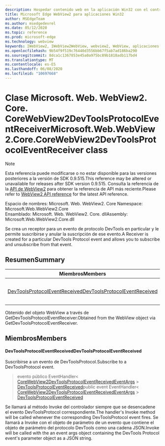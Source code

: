 ```yaml
---
description: Hospedar contenido web en la aplicación Win32 con el control Microsoft Edge WebView2
title: Microsoft Edge WebView2 para aplicaciones Win32
author: MSEdgeTeam
ms.author: msedgedevrel
ms.date: 05/12/2020
ms.topic: reference
ms.prod: microsoft-edge
ms.technology: webview
keywords: IWebView2, IWebView2WebView, webview2, WebView, aplicaciones Win32, Win32, Edge, ICoreWebView2, ICoreWebView2Controller, control de explorador, HTML Edge
ms.openlocfilehash: 9b54f9f519c76440d3556bb67f5ab7ad186ba290
ms.sourcegitcommit: 8dca1c1367853e45a0a975bc89b1818adb117bd4
ms.translationtype: MT
ms.contentlocale: es-ES
ms.lasthandoff: 06/08/2020
ms.locfileid: "10697668"
---
```

# <span data-ttu-id="caff6-104">Clase Microsoft. Web. WebView2. Core. CoreWebView2DevToolsProtocolEventReceiver</span><span class="sxs-lookup"><span data-stu-id="caff6-104">Microsoft.Web.WebView2.Core.CoreWebView2DevToolsProtocolEventReceiver class</span></span> 

> [!NOTE]
> <span data-ttu-id="caff6-105">Esta referencia puede modificarse o no estar disponible para las versiones posteriores a la versión de SDK 0.9.515.</span><span class="sxs-lookup"><span data-stu-id="caff6-105">This reference may be altered or unavailable for releases after SDK version 0.9.515.</span></span> <span data-ttu-id="caff6-106">Consulta la referencia de la [API de WebView2](../../../webview2-api-reference.md) para obtener la referencia de API más reciente.</span><span class="sxs-lookup"><span data-stu-id="caff6-106">Please refer to [WebView2 API reference](../../../webview2-api-reference.md) for the latest API reference.</span></span>

<span data-ttu-id="caff6-107">Espacio de nombres: Microsoft. Web. WebView2. Core </span><span class="sxs-lookup"><span data-stu-id="caff6-107">Namespace: Microsoft.Web.WebView2.Core</span></span>\
<span data-ttu-id="caff6-108">Ensamblado: Microsoft. Web. WebView2. Core. dll</span><span class="sxs-lookup"><span data-stu-id="caff6-108">Assembly: Microsoft.Web.WebView2.Core.dll</span></span>

<span data-ttu-id="caff6-109">Se crea un receptor para un evento de protocolo DevTools en particular y le permite suscribirse y anular la suscripción de ese evento.</span><span class="sxs-lookup"><span data-stu-id="caff6-109">A Receiver is created for a particular DevTools Protocol event and allows you to subscribe and unsubscribe from that event.</span></span>

## <span data-ttu-id="caff6-110">Resumen</span><span class="sxs-lookup"><span data-stu-id="caff6-110">Summary</span></span>

 <span data-ttu-id="caff6-111">Miembros</span><span class="sxs-lookup"><span data-stu-id="caff6-111">Members</span></span>                        | <span data-ttu-id="caff6-112">Descripciones</span><span class="sxs-lookup"><span data-stu-id="caff6-112">Descriptions</span></span>
--------------------------------|---------------------------------------------
[<span data-ttu-id="caff6-113">DevToolsProtocolEventReceived</span><span class="sxs-lookup"><span data-stu-id="caff6-113">DevToolsProtocolEventReceived</span></span>](#devtoolsprotocoleventreceived) | <span data-ttu-id="caff6-114">Suscribirse a un evento de DevToolsProtocol.</span><span class="sxs-lookup"><span data-stu-id="caff6-114">Subscribe to a DevToolsProtocol event.</span></span>

<span data-ttu-id="caff6-115">Obtenido del objeto WebView a través de GetDevToolsProtocolEventReceiver.</span><span class="sxs-lookup"><span data-stu-id="caff6-115">Obtained from the WebView object via GetDevToolsProtocolEventReceiver.</span></span>

## <span data-ttu-id="caff6-116">Miembros</span><span class="sxs-lookup"><span data-stu-id="caff6-116">Members</span></span>

#### <span data-ttu-id="caff6-117">DevToolsProtocolEventReceived</span><span class="sxs-lookup"><span data-stu-id="caff6-117">DevToolsProtocolEventReceived</span></span> 

<span data-ttu-id="caff6-118">Suscribirse a un evento de DevToolsProtocol.</span><span class="sxs-lookup"><span data-stu-id="caff6-118">Subscribe to a DevToolsProtocol event.</span></span>

> <span data-ttu-id="caff6-119">evento público EventHandler< [CoreWebView2DevToolsProtocolEventReceivedEventArgs](microsoft-web-webview2-core-corewebview2devtoolsprotocoleventreceivedeventargs.md)  >  [DevToolsProtocolEventReceived](#devtoolsprotocoleventreceived)</span><span class="sxs-lookup"><span data-stu-id="caff6-119">public event EventHandler< [CoreWebView2DevToolsProtocolEventReceivedEventArgs](microsoft-web-webview2-core-corewebview2devtoolsprotocoleventreceivedeventargs.md) > [DevToolsProtocolEventReceived](#devtoolsprotocoleventreceived)</span></span>

<span data-ttu-id="caff6-120">Se llamará al método Invoke del controlador siempre que se desencadene el evento DevToolsProtocol correspondiente.</span><span class="sxs-lookup"><span data-stu-id="caff6-120">The handler's Invoke method will be called whenever the corresponding DevToolsProtocol event fires.</span></span> <span data-ttu-id="caff6-121">Se llamará a Invoke con el objeto de parámetro de un evento que contiene el objeto de parámetro del protocolo DevTools como una cadena JSON.</span><span class="sxs-lookup"><span data-stu-id="caff6-121">Invoke will be called with the an event args object containing the DevTools Protocol event's parameter object as a JSON string.</span></span>

